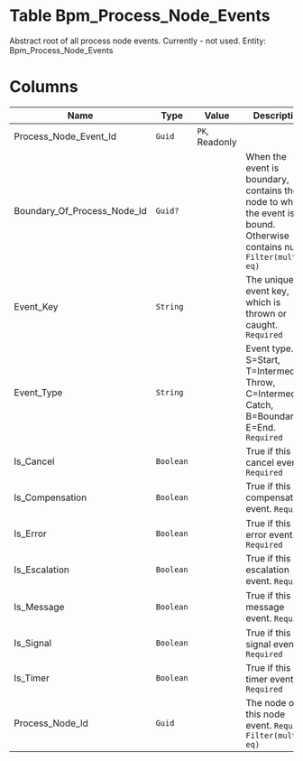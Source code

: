 # Table Bpm_Process_Node_Events

Abstract root of all process node events. Currently - not used. Entity: Bpm_Process_Node_Events

# Columns

| Name | Type | Value | Description |
| - | - | - | --- |
|Process_Node_Event_Id|`Guid`|`PK`, Readonly||
|Boundary_Of_Process_Node_Id|`Guid?`||When the event is boundary, contains the node to which the event is bound. Otherwise contains null. `Filter(multi eq)` |
|Event_Key|`String`||The unique event key, which is thrown or caught. `Required` |
|Event_Type|`String`||Event type. S=Start, T=Intermediate Throw, C=Intermediate Catch, B=Boundary, E=End. `Required` |
|Is_Cancel|`Boolean`||True if this is cancel event. `Required` |
|Is_Compensation|`Boolean`||True if this is compensation event. `Required` |
|Is_Error|`Boolean`||True if this is error event. `Required` |
|Is_Escalation|`Boolean`||True if this is escalation event. `Required` |
|Is_Message|`Boolean`||True if this is message event. `Required` |
|Is_Signal|`Boolean`||True if this is signal event. `Required` |
|Is_Timer|`Boolean`||True if this is timer event. `Required` |
|Process_Node_Id|`Guid`||The node of this node event. `Required` `Filter(multi eq)` |
